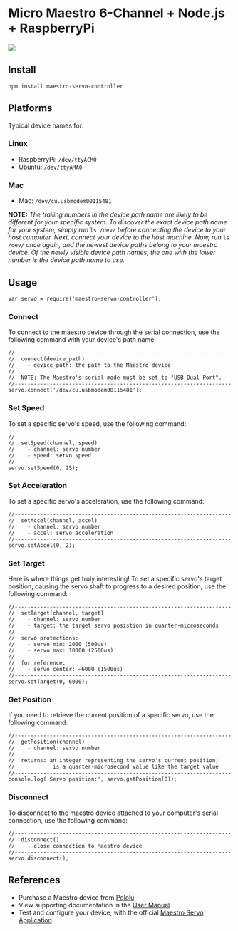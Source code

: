 # Micro Maestro 6-Channel + Node.js + RaspberryPi

<img src="https://s3.amazonaws.com/botmakr/maestro-node-raspi.png" />

## Install

```
npm install maestro-servo-controller
```

## Platforms
Typical device names for:
### Linux
- RaspberryPi: ```/dev/ttyACM0```
- Ubuntu: ```/dev/ttyAMA0```

### Mac
- Mac: ```/dev/cu.usbmodem00115481```

**NOTE:** _The trailing numbers in the device path name are likely to be different for your specific system. To discover the exact device path name for your system, simply run_ `ls /dev/` _before connecting the device to your host computer. Next, connect your device to the host machine. Now, run_ `ls /dev/` _once again, and the newest device paths belong to your maestro device. Of the newly visible device path names, the one with the lower number is the device path name to use._

## Usage

```
var servo = require('maestro-servo-controller');
```

### Connect
To connect to the maestro device through the serial connection, use the following command with your device's path name:
```
//--------------------------------------------------------------------
//  connect(device_path)
//    - device_path: the path to the Maestro device
//
//  NOTE: The Maestro's serial mode must be set to "USB Dual Port".
//--------------------------------------------------------------------
servo.connect('/dev/cu.usbmodem00115481');
```

### Set Speed
To set a specific servo's speed, use the following command:
```
//--------------------------------------------------------------------
//  setSpeed(channel, speed)
//    - channel: servo number
//    - speed: servo speed
//--------------------------------------------------------------------
servo.setSpeed(0, 25);
```

### Set Acceleration
To set a specific servo's acceleration, use the following command:
```
//--------------------------------------------------------------------
//  setAccel(channel, accel)
//    - channel: servo number
//    - accel: servo acceleration
//--------------------------------------------------------------------
servo.setAccel(0, 2);
```

### Set Target
Here is where things get truly interesting! To set a specific servo's target position, causing the servo shaft to progress to a desired position, use the following command:
```
//--------------------------------------------------------------------
//  setTarget(channel, target)
//    - channel: servo number
//    - target: the target servo posistion in quarter-microseconds
//
//  servo protections:
//    - servo min: 2000 (500us)
//    - servo max: 10000 (2500us)
//
//  for reference:
//    - servo center: ~6000 (1500us)
//--------------------------------------------------------------------
servo.setTarget(0, 6000);
```

### Get Position
If you need to retrieve the current position of a specific servo, use the following command:
```
//--------------------------------------------------------------------
//  getPosition(channel)
//    - channel: servo number
//
//  returns: an integer representing the servo's current position;
//            is a quarter-microsecond value like the target value
//--------------------------------------------------------------------
console.log('Servo position:', servo.getPosition(0));
```

### Disconnect
To disconnect to the maestro device attached to your computer's serial connection, use the following command:
```
//--------------------------------------------------------------------
//  disconnect()
//    - close connection to Maestro device
//--------------------------------------------------------------------
servo.disconnect();
```

## References
- Purchase a Maestro device from [Pololu](https://www.pololu.com/product/1350/resources)
- View supporting documentation in the [User Manual](https://www.pololu.com/docs/pdf/0J40/maestro.pdf)
- Test and configure your device, with the official [Maestro Servo Application](https://www.pololu.com/file/download/pololu-usb-sdk-140604.zip?file_id=0J765)
